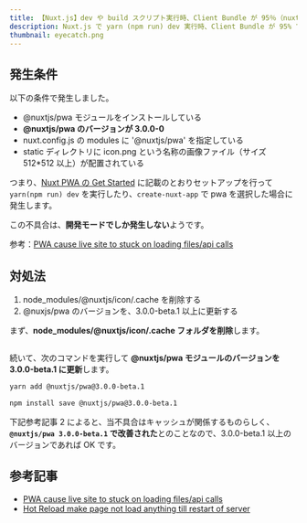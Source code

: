 ```yaml
---
title: 【Nuxt.js】dev や build スクリプト実行時、Client Bundle が 95％（nuxt-pwa-icon）で止まってしまう場合の対処法
description: Nuxt.js で yarn (npm run) dev 実行時、Client Bundle が 95% で止まったしまったときの対処法備忘録（pwa モジュールに原因）
thumbnail: eyecatch.png
---
```


## 発生条件

以下の条件で発生しました。

- @nuxtjs/pwa モジュールをインストールしている
- <span class="marker-red">**@nuxtjs/pwa のバージョンが 3.0.0-0**</span>
- nuxt.config.js の modules に '@nuxtjs/pwa' を指定している
- static ディレクトリに icon.png という名称の画像ファイル（サイズ 512\*512 以上）が配置されている

つまり、[Nuxt PWA の Get Started](https://pwa.nuxtjs.org/setup.html) に記載のとおりセットアップを行って `yarn(npm run) dev` を実行したり、`create-nuxt-app` で pwa を選択した場合に発生します。

この不具合は、<span class="marker-blue">**開発モードでしか発生しない**</span>ようです。

参考：[PWA cause live site to stuck on loading files/api calls](https://github.com/nuxt-community/pwa-module/issues/89)

## 対処法

1. node_modules/@nuxtjs/icon/.cache を削除する
2. @nuxjs/pwa のバージョンを、3.0.0-beta.1 以上に更新する

まず、<span class="marker-red">**node_modules/@nuxtjs/icon/.cache フォルダを削除**</span>します。

<img src="https://toragramming.com/wp-content/uploads/2019/08/image-1.png" alt=""/>

続いて、次のコマンドを実行して <span class="marker-red">**@nuxtjs/pwa モジュールのバージョンを 3.0.0-beta.1 に更新**</span>します。

<code-group>
  <code-block label="Yarn" active>

```bash
yarn add @nuxtjs/pwa@3.0.0-beta.1
```

  </code-block>
  <code-block label="NPM">

```bash
npm install save @nuxtjs/pwa@3.0.0-beta.1
```

  </code-block>
</code-group>

<alert>

下記参考記事 2 によると、当不具合はキャッシュが関係するものらしく、**`@nuxtjs/pwa 3.0.0-beta.1` で改善された**とのことなので、3.0.0-beta.1 以上のバージョンであれば OK です。

</alert>

## 参考記事

- [PWA cause live site to stuck on loading files/api calls](https://github.com/nuxt-community/pwa-module/issues/89)
- [Hot Reload make page not load anything till restart of server](https://github.com/nuxt-community/pwa-module/issues/88)
